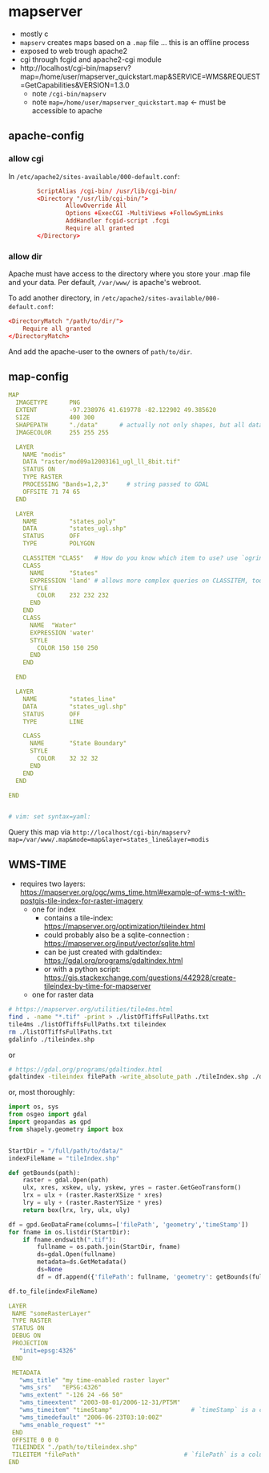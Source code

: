 # mapserver

- mostly c
- `mapserv` creates maps based on a `.map` file ... this is an offline process
- exposed to web trough apache2
- cgi through fcgid and apache2-cgi module
- http://localhost/cgi-bin/mapserv?map=/home/user/mapserver_quickstart.map&SERVICE=WMS&REQUEST=GetCapabilities&VERSION=1.3.0
    - note `/cgi-bin/mapserv`
    - note `map=/home/user/mapserver_quickstart.map` <- must be accessible to apache


## apache-config

### allow cgi
In `/etc/apache2/sites-available/000-default.conf`:
```conf
        ScriptAlias /cgi-bin/ /usr/lib/cgi-bin/
        <Directory "/usr/lib/cgi-bin/">
                AllowOverride All
                Options +ExecCGI -MultiViews +FollowSymLinks
                AddHandler fcgid-script .fcgi
                Require all granted
        </Directory>
```

### allow dir
Apache must have access to the directory where you store your .map file and your data.
Per default, `/var/www/` is apache's webroot. 


To add another directory, in `/etc/apache2/sites-available/000-default.conf`:
```conf
<DirectoryMatch "/path/to/dir/">
    Require all granted
</DirectoryMatch>
```
And add the apache-user to the owners of `path/to/dir`.

## map-config

```yml
MAP
  IMAGETYPE      PNG
  EXTENT         -97.238976 41.619778 -82.122902 49.385620
  SIZE           400 300
  SHAPEPATH      "./data"      # actually not only shapes, but all data
  IMAGECOLOR     255 255 255

  LAYER
    NAME "modis"
    DATA "raster/mod09a12003161_ugl_ll_8bit.tif"
    STATUS ON
    TYPE RASTER
    PROCESSING "Bands=1,2,3"     # string passed to GDAL
    OFFSITE 71 74 65
  END

  LAYER 
    NAME         "states_poly"
    DATA         "states_ugl.shp"
    STATUS       OFF
    TYPE         POLYGON

    CLASSITEM "CLASS"   # How do you know which item to use? use `ogrinfo` to display basic attribute infos
    CLASS
      NAME       "States"
      EXPRESSION 'land' # allows more complex queries on CLASSITEM, too: https://www.mapserver.org/mapfile/expressions.html#expressions
      STYLE
        COLOR    232 232 232
      END
    END
    CLASS
      NAME  "Water"
      EXPRESSION 'water'
      STYLE
        COLOR 150 150 250
      END
    END

  END

  LAYER
    NAME         "states_line"
    DATA         "states_ugl.shp"
    STATUS       OFF
    TYPE         LINE

    CLASS
      NAME       "State Boundary"
      STYLE
        COLOR    32 32 32
      END
    END
  END

END


# vim: set syntax=yaml:
```


Query this map via `http://localhost/cgi-bin/mapserv?map=/var/www/.map&mode=map&layer=states_line&layer=modis`


## WMS-TIME

- requires two layers: https://mapserver.org/ogc/wms_time.html#example-of-wms-t-with-postgis-tile-index-for-raster-imagery
  - one for index
    - contains a tile-index: https://mapserver.org/optimization/tileindex.html
    - could probably also be a sqlite-connection : https://mapserver.org/input/vector/sqlite.html
    - can be just created with gdaltindex: https://gdal.org/programs/gdaltindex.html
    - or with a python script: https://gis.stackexchange.com/questions/442928/create-tileindex-by-time-for-mapserver
  - one for raster data



```bash
# https://mapserver.org/utilities/tile4ms.html
find . -name "*.tif" -print > ./listOfTiffsFullPaths.txt
tile4ms ./listOfTiffsFullPaths.txt tileindex
rm ./listOfTiffsFullPaths.txt
gdalinfo ./tileindex.shp
```

or 
```bash
# https://gdal.org/programs/gdaltindex.html
gdaltindex -tileindex filePath -write_absolute_path ./tileIndex.shp ./data/elev_1.tiff ./data/elev_2.tiff ./data/elev_3.tiff
```

or, most thoroughly:
```python
import os, sys
from osgeo import gdal
import geopandas as gpd
from shapely.geometry import box


StartDir = "/full/path/to/data/"
indexFileName = "tileIndex.shp"

def getBounds(path):
    raster = gdal.Open(path)
    ulx, xres, xskew, uly, yskew, yres = raster.GetGeoTransform()
    lrx = ulx + (raster.RasterXSize * xres)
    lry = uly + (raster.RasterYSize * yres)
    return box(lrx, lry, ulx, uly)

df = gpd.GeoDataFrame(columns=['filePath', 'geometry','timeStamp'])
for fname in os.listdir(StartDir):
    if fname.endswith(".tif"):
        fullname = os.path.join(StartDir, fname)
        ds=gdal.Open(fullname)
        metadata=ds.GetMetadata()
        ds=None
        df = df.append({'filePath': fullname, 'geometry': getBounds(fullname),'timeStamp': metadata['timexxx']}, ignore_index=True)

df.to_file(indexFileName)
```


```yml
LAYER
 NAME "someRasterLayer"
 TYPE RASTER
 STATUS ON
 DEBUG ON
 PROJECTION
   "init=epsg:4326"
 END

 METADATA
   "wms_title" "my time-enabled raster layer"
   "wms_srs"   "EPSG:4326"
   "wms_extent" "-126 24 -66 50"
   "wms_timeextent" "2003-08-01/2006-12-31/PT5M"
   "wms_timeitem" "timeStamp"                      # `timeStamp` is a column in your tileindex-shapefile
   "wms_timedefault" "2006-06-23T03:10:00Z"
   "wms_enable_request" "*"
 END
 OFFSITE 0 0 0
 TILEINDEX "./path/to/tileindex.shp"
 TILEITEM "filePath"                             # `filePath` is a column in `tileindex.shp` table with varchar of the filepath to each image
END
```
